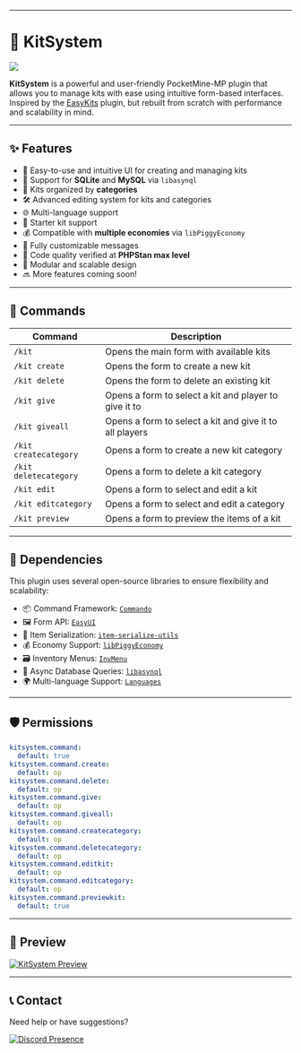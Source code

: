 
---

# 🌟 KitSystem
[![](https://poggit.pmmp.io/shield.api/KitSystem)](https://poggit.pmmp.io/p/KitSystem)

**KitSystem** is a powerful and user-friendly PocketMine-MP plugin that allows you to manage kits with ease using intuitive form-based interfaces.
Inspired by the [EasyKits](https://github.com/AndreasHGK/EasyKits) plugin, but rebuilt from scratch with performance and scalability in mind.

---

## ✨ Features

* 🔹 Easy-to-use and intuitive UI for creating and managing kits
* 💾 Support for **SQLite** and **MySQL** via `libasynql`
* 📂 Kits organized by **categories**
* 🛠️ Advanced editing system for kits and categories
* 🌐 Multi-language support
* 🎁 Starter kit support
* 💰 Compatible with **multiple economies** via `libPiggyEconomy`
* 📝 Fully customizable messages
* 🧼 Code quality verified at **PHPStan max level**
* 🧩 Modular and scalable design
* 🔜 More features coming soon!

---

## 📜 Commands

| Command               | Description                                             |
| --------------------- | ------------------------------------------------------- |
| `/kit`                | Opens the main form with available kits                 |
| `/kit create`         | Opens the form to create a new kit                      |
| `/kit delete`         | Opens the form to delete an existing kit                |
| `/kit give`           | Opens a form to select a kit and player to give it to   |
| `/kit giveall`        | Opens a form to select a kit and give it to all players |
| `/kit createcategory` | Opens a form to create a new kit category               |
| `/kit deletecategory` | Opens a form to delete a kit category                   |
| `/kit edit`           | Opens a form to select and edit a kit                   |
| `/kit editcategory`   | Opens a form to select and edit a category              |
| `/kit preview`        | Opens a form to preview the items of a kit              |

---

## 🧱 Dependencies

This plugin uses several open-source libraries to ensure flexibility and scalability:

* 📦 Command Framework: [`Commando`](https://github.com/LatamPMDevs/Commando)
* 🖼️ Form API: [`EasyUI`](https://github.com/Jorgebyte/easyui)
* 🧪 Item Serialization: [`item-serialize-utils`](https://github.com/presentkim-pm/item-serialize-utils)
* 💰 Economy Support: [`libPiggyEconomy`](https://github.com/DaPigGuy/libPiggyEconomy)
* 🗃️ Inventory Menus: [`InvMenu`](https://github.com/Muqsit/InvMenu)
* 🧵 Async Database Queries: [`libasynql`](https://github.com/poggit/libasynql)
* 🌍 Multi-language Support: [`Languages`](https://github.com/IvanCraft623/languages)

---

## 🛡️ Permissions

```yaml
kitsystem.command:
  default: true
kitsystem.command.create:
  default: op
kitsystem.command.delete:
  default: op
kitsystem.command.give:
  default: op
kitsystem.command.giveall:
  default: op
kitsystem.command.createcategory:
  default: op
kitsystem.command.deletecategory:
  default: op
kitsystem.command.editkit:
  default: op
kitsystem.command.editcategory:
  default: op
kitsystem.command.previewkit:
  default: true
```

---

## 🎥 Preview

[![KitSystem Preview](https://img.youtube.com/vi/f-7IVLkiZFQ/0.jpg)](https://www.youtube.com/watch?v=f-7IVLkiZFQ)

---

## 📞 Contact

Need help or have suggestions?

[![Discord Presence](https://lanyard.cnrad.dev/api/1165097093480853634?theme=dark\&bg=005cff\&animated=false\&hideDiscrim=true\&borderRadius=30px\&idleMessage=Hello)](https://discord.com/users/1165097093480853634)
